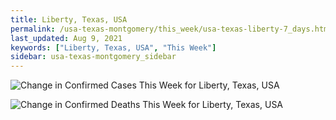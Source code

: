 ```yaml
---
title: Liberty, Texas, USA
permalink: /usa-texas-montgomery/this_week/usa-texas-liberty-7_days.html
last_updated: Aug 9, 2021
keywords: ["Liberty, Texas, USA", "This Week"]
sidebar: usa-texas-montgomery_sidebar
---
```


![Change in Confirmed Cases This Week for Liberty, Texas, USA](/covid_tracker/images/graphs/usa-texas-liberty-delta_confirmed-7_days_graph.png)

![Change in Confirmed Deaths This Week for Liberty, Texas, USA](/covid_tracker/images/graphs/usa-texas-liberty-delta_deaths-7_days_graph.png)
